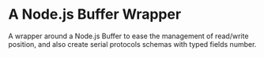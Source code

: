 # A Node.js Buffer Wrapper

A wrapper around a Node.js Buffer to ease the management of read/write position,
and also create serial protocols schemas with typed fields number.
